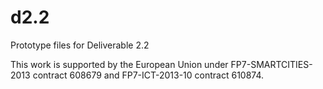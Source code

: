 # d2.2
Prototype files for Deliverable 2.2

This work is supported by the European Union under FP7-SMARTCITIES-2013
contract 608679 and FP7-ICT-2013-10 contract 610874.

